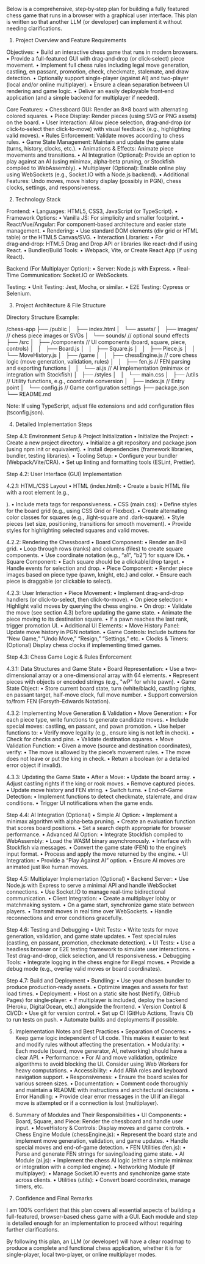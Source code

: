 Below is a comprehensive, step‐by‐step plan for building a fully featured chess game that runs in a browser with a graphical user interface. This plan is written so that another LLM (or developer) can implement it without needing clarifications.

1. Project Overview and Feature Requirements

Objectives:
• Build an interactive chess game that runs in modern browsers.
• Provide a full-featured GUI with drag‑and‑drop (or click‑select) piece movement.
• Implement full chess rules including legal move generation, castling, en passant, promotion, check, checkmate, stalemate, and draw detection.
• Optionally support single-player (against AI) and two-player (local and/or online multiplayer).
• Ensure a clean separation between UI rendering and game logic.
• Deliver an easily deployable front‑end application (and a simple backend for multiplayer if needed).

Core Features:
• Chessboard GUI: Render an 8×8 board with alternating colored squares.
• Piece Display: Render pieces (using SVG or PNG assets) on the board.
• User Interaction: Allow piece selection, drag‑and‑drop (or click‑to‑select then click‑to‑move) with visual feedback (e.g., highlighting valid moves).
• Rules Enforcement: Validate moves according to chess rules.
• Game State Management: Maintain and update the game state (turns, history, clocks, etc.).
• Animations & Effects: Animate piece movements and transitions.
• AI Integration (Optional): Provide an option to play against an AI (using minimax, alpha‑beta pruning, or Stockfish compiled to WebAssembly).
• Multiplayer (Optional): Enable online play using WebSockets (e.g., Socket.IO with a Node.js backend).
• Additional Features: Undo moves, move history display (possibly in PGN), chess clocks, settings, and responsiveness.

2. Technology Stack

Frontend:
• Languages: HTML5, CSS3, JavaScript (or TypeScript).
• Framework Options:
• Vanilla JS: For simplicity and smaller footprint.
• React/Vue/Angular: For component‑based architecture and easier state management.
• Rendering:
• Use standard DOM elements (div grid or HTML table) or the HTML5 Canvas/SVG.
• Interaction Libraries:
• For drag‑and‑drop: HTML5 Drag and Drop API or libraries like react-dnd if using React.
• Bundler/Build Tools:
• Webpack, Vite, or Create React App (if using React).

Backend (For Multiplayer Option):
• Server: Node.js with Express.
• Real-Time Communication: Socket.IO or WebSockets.

Testing:
• Unit Testing: Jest, Mocha, or similar.
• E2E Testing: Cypress or Selenium.

3. Project Architecture & File Structure

Directory Structure Example:

/chess-app
├── /public
│   ├── index.html
│   └── assets/
│   ├── images/ // chess piece images or SVGs
│   └── sounds/ // optional sound effects
├── /src
│   ├── /components // UI components (board, square, piece, controls)
│   │   ├── Board.js
│   │   ├── Square.js
│   │   ├── Piece.js
│   │   └── MoveHistory.js
│   ├── /game
│   │   ├── chessEngine.js // core chess logic (move generation, validation, rules)
│   │   ├── fen.js // FEN parsing and exporting functions
│   │   └── ai.js // AI implementation (minimax or integration with Stockfish)
│   ├── /styles
│   │   └── main.css
│   ├── /utils // Utility functions, e.g., coordinate conversion
│   ├── index.js // Entry point
│   └── config.js // Game configuration settings
├── package.json
└── README.md

Note: If using TypeScript, adjust file extensions and add configuration files (tsconfig.json).

4. Detailed Implementation Steps

Step 4.1: Environment Setup & Project Initialization
• Initialize the Project:
• Create a new project directory.
• Initialize a git repository and package.json (using npm init or equivalent).
• Install dependencies (framework libraries, bundler, testing libraries).
• Tooling Setup:
• Configure your bundler (Webpack/Vite/CRA).
• Set up linting and formatting tools (ESLint, Prettier).

Step 4.2: User Interface (GUI) Implementation

4.2.1: HTML/CSS Layout
• HTML (index.html):
• Create a basic HTML file with a root element (e.g., <div id="root"></div>).
• Include meta tags for responsiveness.
• CSS (main.css):
• Define styles for the board grid (e.g., using CSS Grid or Flexbox).
• Create alternating color classes for squares (e.g., .light-square and .dark-square).
• Style pieces (set size, positioning, transitions for smooth movement).
• Provide styles for highlighting selected squares and valid moves.

4.2.2: Rendering the Chessboard
• Board Component:
• Render an 8×8 grid.
• Loop through rows (ranks) and columns (files) to create square components.
• Use coordinate notation (e.g., “a1”, “b2”) for square IDs.
• Square Component:
• Each square should be a clickable/drop target.
• Handle events for selection and drop.
• Piece Component:
• Render piece images based on piece type (pawn, knight, etc.) and color.
• Ensure each piece is draggable (or clickable to select).

4.2.3: User Interaction
• Piece Movement:
• Implement drag-and-drop handlers (or click-to-select, then click-to-move).
• On piece selection:
• Highlight valid moves by querying the chess engine.
• On drop:
• Validate the move (see section 4.3) before updating the game state.
• Animate the piece moving to its destination square.
• If a pawn reaches the last rank, trigger promotion UI.
• Additional UI Elements:
• Move History Panel: Update move history in PGN notation.
• Game Controls: Include buttons for “New Game,” “Undo Move,” “Resign,” “Settings,” etc.
• Clocks & Timers: (Optional) Display chess clocks if implementing timed games.

Step 4.3: Chess Game Logic & Rules Enforcement

4.3.1: Data Structures and Game State
• Board Representation:
• Use a two-dimensional array or a one-dimensional array with 64 elements.
• Represent pieces with objects or encoded strings (e.g., "wP" for white pawn).
• Game State Object:
• Store current board state, turn (white/black), castling rights, en passant target, half-move clock, full move number.
• Support conversion to/from FEN (Forsyth–Edwards Notation).

4.3.2: Implementing Move Generation & Validation
• Move Generation:
• For each piece type, write functions to generate candidate moves.
• Include special moves: castling, en passant, and pawn promotion.
• Use helper functions to:
• Verify move legality (e.g., ensure king is not left in check).
• Check for checks and pins.
• Validate destination squares.
• Move Validation Function:
• Given a move (source and destination coordinates), verify:
• The move is allowed by the piece’s movement rules.
• The move does not leave or put the king in check.
• Return a boolean (or a detailed error object if invalid).

4.3.3: Updating the Game State
• After a Move:
• Update the board array.
• Adjust castling rights if the king or rook moves.
• Remove captured pieces.
• Update move history and FEN string.
• Switch turns.
• End-of-Game Detection:
• Implement functions to detect checkmate, stalemate, and draw conditions.
• Trigger UI notifications when the game ends.

Step 4.4: AI Integration (Optional)
• Simple AI Option:
• Implement a minimax algorithm with alpha‑beta pruning.
• Create an evaluation function that scores board positions.
• Set a search depth appropriate for browser performance.
• Advanced AI Option:
• Integrate Stockfish compiled to WebAssembly:
• Load the WASM binary asynchronously.
• Interface with Stockfish via messages.
• Convert the game state (FEN) to the engine’s input format.
• Process and apply the move returned by the engine.
• UI Integration:
• Provide a “Play Against AI” option.
• Ensure AI moves are animated just like human moves.

Step 4.5: Multiplayer Implementation (Optional)
• Backend Server:
• Use Node.js with Express to serve a minimal API and handle WebSocket connections.
• Use Socket.IO to manage real-time bidirectional communication.
• Client Integration:
• Create a multiplayer lobby or matchmaking system.
• On a game start, synchronize game state between players.
• Transmit moves in real time over WebSockets.
• Handle reconnections and error conditions gracefully.

Step 4.6: Testing and Debugging
• Unit Tests:
• Write tests for move generation, validation, and game state updates.
• Test special rules (castling, en passant, promotion, checkmate detection).
• UI Tests:
• Use a headless browser or E2E testing framework to simulate user interactions.
• Test drag-and-drop, click selection, and UI responsiveness.
• Debugging Tools:
• Integrate logging in the chess engine for illegal moves.
• Provide a debug mode (e.g., overlay valid moves or board coordinates).

Step 4.7: Build and Deployment
• Bundling:
• Use your chosen bundler to produce production‑ready assets.
• Optimize images and assets for fast load times.
• Deployment:
• Host on a static site host (Netlify, GitHub Pages) for single‑player.
• If multiplayer is included, deploy the backend (Heroku, DigitalOcean, etc.) alongside the frontend.
• Version Control & CI/CD:
• Use git for version control.
• Set up CI (GitHub Actions, Travis CI) to run tests on push.
• Automate builds and deployments if possible.

5. Implementation Notes and Best Practices
   • Separation of Concerns:
   • Keep game logic independent of UI code. This makes it easier to test and modify rules without affecting the presentation.
   • Modularity:
   • Each module (board, move generator, AI, networking) should have a clear API.
   • Performance:
   • For AI and move validation, optimize algorithms to avoid blocking the UI. Consider using Web Workers for heavy computations.
   • Accessibility:
   • Add ARIA roles and keyboard navigation support.
   • Responsiveness:
   • Ensure the board scales for various screen sizes.
   • Documentation:
   • Comment code thoroughly and maintain a README with instructions and architectural decisions.
   • Error Handling:
   • Provide clear error messages in the UI if an illegal move is attempted or if a connection is lost (multiplayer).

6. Summary of Modules and Their Responsibilities
   • UI Components:
   • Board, Square, and Piece: Render the chessboard and handle user input.
   • MoveHistory & Controls: Display moves and game controls.
   • Chess Engine Module (chessEngine.js):
   • Represent the board state and implement move generation, validation, and game updates.
   • Handle special moves and end-of-game detection.
   • FEN Utilities (fen.js):
   • Parse and generate FEN strings for saving/loading game state.
   • AI Module (ai.js):
   • Implement the chess AI logic (either a simple minimax or integration with a compiled engine).
   • Networking Module (if multiplayer):
   • Manage Socket.IO events and synchronize game state across clients.
   • Utilities (utils):
   • Convert board coordinates, manage timers, etc.

7. Confidence and Final Remarks

I am 100% confident that this plan covers all essential aspects of building a full-featured, browser-based chess game with a GUI. Each module and step is detailed enough for an implementation to proceed without requiring further clarifications.

By following this plan, an LLM (or developer) will have a clear roadmap to produce a complete and functional chess application, whether it is for single-player, local two-player, or online multiplayer modes.
